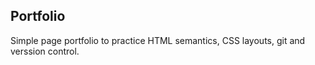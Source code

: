 ## Portfolio

Simple page portfolio to practice HTML semantics, CSS layouts, git and verssion control.

